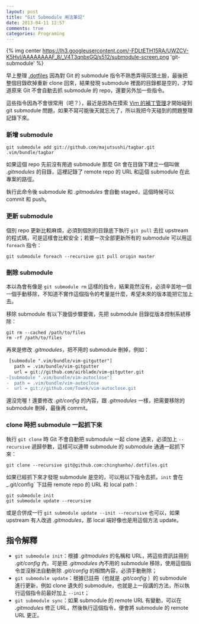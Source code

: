 ```yaml
---
layout: post
title: "Git Submodule 用法筆記"
date: 2013-04-11 12:57
comments: true
categories: Programing
---
```

{% img center https://lh3.googleusercontent.com/-FDLtETH15RA/UWZCV-K5HvI/AAAAAAAAF_8/_V4T3qnbxGQ/s512/submodule-screen.png 'git-submodule' %}

早上整理 [.dotfiles](https://github.com/chinghanho/.dotfiles) 因為對 Git 的 submodule 指令不熟悉弄得灰頭土臉，最後把整個目錄砍掉重新 clone 回來，結果發現 submodule 裡面的目錄都是空的，才知道原來 Git 不會自動去抓 submodule 的 repo，還要另外加一些指令。

這些指令因為不會很常用（吧？），最近是因為在摸索 [Vim 的補丁管理](http://blog.chh.tw/posts/vim-plugins-manager-pathogen/)才開始碰到 git submodule 問題，如果不寫可能後天就忘光了，所以我把今天碰到的問題整理記錄下來。

<!-- more -->

### 新增 submodule

    git submodule add git://github.com/majutsushi/tagbar.git .vim/bundle/tagbar

如果這個 repo 先前沒有用過 submodule 那麼 Git 會在目錄下建立一個叫做 _.gitmodules_ 的目錄，這裡記錄了 remote repo 的 URL 和這個 submodule 在此專案的路徑。

執行此命令後 submodule 和 _.gitmodules_ 會自動 staged，這個時候可以 commit 和 push。

### 更新 submodule

個別 repo 更新比較麻煩，必須到個別的目錄底下執行 `git pull` 去拉 upstream 的程式碼，可是這樣會比較安全；若要一次全部更新所有的 submodule 可以用這 `foreach` 指令：

    git submodule foreach --recursive git pull origin master

### 刪除 submodule

本以為會有像是 `git submodule rm` 這樣的指令，結果竟然沒有，必須辛苦地一個一個手動移除，不知道不實作這個指令的考量是什麼，希望未來的版本能把它加上去。

移除 submodule 有以下幾個步驟要做，先把 submodule 目錄從版本控制系統移除：

    git rm --cached /path/to/files
    rm -rf /path/to/files

再來是修改 _.gitmodules_，把不用的 submodule 刪掉，例如：

``` diff
 [submodule ".vim/bundle/vim-gitgutter"]
   path = .vim/bundle/vim-gitgutter
   url = git://github.com/airblade/vim-gitgutter.git
-[submodule ".vim/bundle/vim-autoclose"]
-  path = .vim/bundle/vim-autoclose
-  url = git://github.com/Townk/vim-autoclose.git
```

還沒完喔！還要修改 _.git/config_ 的內容，跟 _.gitmodules_ 一樣，把需要移除的 submodule 刪掉，最後再 commit。

### clone 時把 submodule 一起抓下來

執行 `git clone` 時 Git 不會自動把 submodule 一起 clone 過來，必須加上 `--recursive` 遞歸參數，這樣可以連帶 submodule 的 submodule 通通一起抓下來：

    git clone --recursive git@github.com:chinghanho/.dotfiles.git

如果已經抓下來才發現 submodule 是空的，可以用以下指令去抓，`init` 會在 _.git/config` 下註冊 remote repo 的 URL 和 local path：

    git submodule init
    git submodule update --recursive

或是合併成一行 `git submodule update --init --recursive` 也可以，如果 upstream 有人改過 _.gitmodules_，那 local 端好像也是用這個方法 update。

## 指令解釋

* `git submodule init`：根據 _.gitmodules_ 的名稱和 URL，將這些資訊註冊到 _.git/config_ 內，可是把 _.gitmodules_ 內不用的 submodule 移除，使用這個指令並沒辦法自動刪除 _.git/config_ 的相關內容，必須手動刪除；
* `git submodule update`：根據已註冊（也就是 _.git/config_ ）的 submodule 進行更新，例如 clone 遺失的 submodule，也就是上一段講的方法，所以執行這個指令前最好加上 `--init`；
* `git submodule sync`：如果 submodule 的 remote URL 有變動，可以在 _.gitmodules_ 修正 URL，然後執行這個指令，便會將 submodule 的 remote URL 更正。
